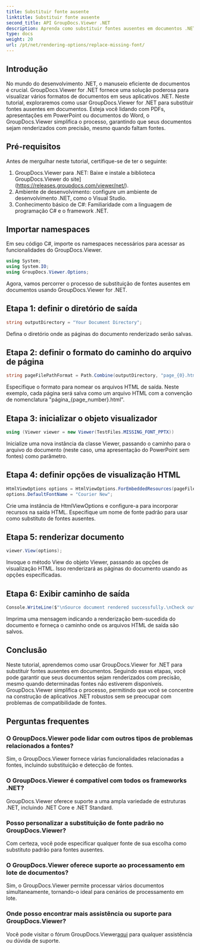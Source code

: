 ```yaml
---
title: Substituir fonte ausente
linktitle: Substituir fonte ausente
second_title: API GroupDocs.Viewer .NET
description: Aprenda como substituir fontes ausentes em documentos .NET sem esforço usando GroupDocs.Viewer. Garanta uma renderização precisa com etapas simples.
type: docs
weight: 20
url: /pt/net/rendering-options/replace-missing-font/
---
```

## Introdução
No mundo do desenvolvimento .NET, o manuseio eficiente de documentos é crucial. GroupDocs.Viewer for .NET fornece uma solução poderosa para visualizar vários formatos de documentos em seus aplicativos .NET. Neste tutorial, exploraremos como usar GroupDocs.Viewer for .NET para substituir fontes ausentes em documentos. Esteja você lidando com PDFs, apresentações em PowerPoint ou documentos do Word, o GroupDocs.Viewer simplifica o processo, garantindo que seus documentos sejam renderizados com precisão, mesmo quando faltam fontes.
## Pré-requisitos
Antes de mergulhar neste tutorial, certifique-se de ter o seguinte:
1. GroupDocs.Viewer para .NET: Baixe e instale a biblioteca GroupDocs.Viewer do site](https://releases.groupdocs.com/viewer/net/).
2. Ambiente de desenvolvimento: configure um ambiente de desenvolvimento .NET, como o Visual Studio.
3. Conhecimento básico de C#: Familiaridade com a linguagem de programação C# e o framework .NET.

## Importar namespaces
Em seu código C#, importe os namespaces necessários para acessar as funcionalidades do GroupDocs.Viewer.

```csharp
using System;
using System.IO;
using GroupDocs.Viewer.Options;
```

Agora, vamos percorrer o processo de substituição de fontes ausentes em documentos usando GroupDocs.Viewer for .NET.
## Etapa 1: definir o diretório de saída
```csharp
string outputDirectory = "Your Document Directory";
```
Defina o diretório onde as páginas do documento renderizado serão salvas.
## Etapa 2: definir o formato do caminho do arquivo de página
```csharp
string pageFilePathFormat = Path.Combine(outputDirectory, "page_{0}.html");
```
Especifique o formato para nomear os arquivos HTML de saída. Neste exemplo, cada página será salva como um arquivo HTML com a convenção de nomenclatura "página_{page_number}.html".
## Etapa 3: inicializar o objeto visualizador
```csharp
using (Viewer viewer = new Viewer(TestFiles.MISSING_FONT_PPTX))
```
Inicialize uma nova instância da classe Viewer, passando o caminho para o arquivo do documento (neste caso, uma apresentação do PowerPoint sem fontes) como parâmetro.
## Etapa 4: definir opções de visualização HTML
```csharp
HtmlViewOptions options = HtmlViewOptions.ForEmbeddedResources(pageFilePathFormat);
options.DefaultFontName = "Courier New";
```
Crie uma instância de HtmlViewOptions e configure-a para incorporar recursos na saída HTML. Especifique um nome de fonte padrão para usar como substituto de fontes ausentes.
## Etapa 5: renderizar documento
```csharp
viewer.View(options);
```
Invoque o método View do objeto Viewer, passando as opções de visualização HTML. Isso renderizará as páginas do documento usando as opções especificadas.
## Etapa 6: Exibir caminho de saída
```csharp
Console.WriteLine($"\nSource document rendered successfully.\nCheck output in {outputDirectory}.");
```
Imprima uma mensagem indicando a renderização bem-sucedida do documento e forneça o caminho onde os arquivos HTML de saída são salvos.

## Conclusão
Neste tutorial, aprendemos como usar GroupDocs.Viewer for .NET para substituir fontes ausentes em documentos. Seguindo essas etapas, você pode garantir que seus documentos sejam renderizados com precisão, mesmo quando determinadas fontes não estiverem disponíveis. GroupDocs.Viewer simplifica o processo, permitindo que você se concentre na construção de aplicativos .NET robustos sem se preocupar com problemas de compatibilidade de fontes.
## Perguntas frequentes
### O GroupDocs.Viewer pode lidar com outros tipos de problemas relacionados a fontes?
Sim, o GroupDocs.Viewer fornece várias funcionalidades relacionadas a fontes, incluindo substituição e detecção de fontes.
### O GroupDocs.Viewer é compatível com todos os frameworks .NET?
GroupDocs.Viewer oferece suporte a uma ampla variedade de estruturas .NET, incluindo .NET Core e .NET Standard.
### Posso personalizar a substituição de fonte padrão no GroupDocs.Viewer?
Com certeza, você pode especificar qualquer fonte de sua escolha como substituto padrão para fontes ausentes.
### O GroupDocs.Viewer oferece suporte ao processamento em lote de documentos?
Sim, o GroupDocs.Viewer permite processar vários documentos simultaneamente, tornando-o ideal para cenários de processamento em lote.
### Onde posso encontrar mais assistência ou suporte para GroupDocs.Viewer?
 Você pode visitar o fórum GroupDocs.Viewer[aqui](https://forum.groupdocs.com/c/viewer/9) para qualquer assistência ou dúvida de suporte.